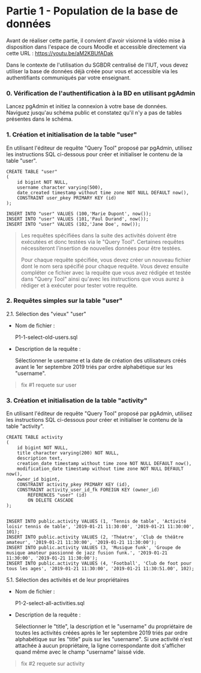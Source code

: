 # Partie 1 - Population de la base de données

Avant de réaliser cette partie, il convient d'avoir visionné la vidéo mise à disposition dans l'espace de cours Moodle et accessible directement via cette URL :
https://youtu.be/aM2KBUfADak

Dans le contexte de l'utilisation du SGBDR centralisé de l'IUT, vous devez utiliser la base de données déjà créée pour vous et accessible via les authentifiants communiqués par votre enseignant.

### 0. Vérification de l'authentification à la BD en utilisant pgAdmin

Lancez pgAdmin et initiez la connexion à votre base de données.  
Naviguez jusqu'au schéma public et constatez qu'il n'y a pas de tables présentes dans le schéma.

### 1. Création et initialisation de la table "user"

En utilisant l'éditeur de requête "Query Tool" proposé par pgAdmin, utilisez les instructions SQL ci-dessous pour créer  et initialiser le contenu de la  table "user".

    CREATE TABLE "user"
    (
        id bigint NOT NULL,
        username character varying(500),
        date_created timestamp without time zone NOT NULL DEFAULT now(),
        CONSTRAINT user_pkey PRIMARY KEY (id)
    );

    INSERT INTO "user" VALUES (100,'Marie Dupont', now());
    INSERT INTO "user" VALUES (101,'Paul Durand', now());
    INSERT INTO "user" VALUES (102,'Jane Doe', now());

> Les requêtes spécifiées dans la suite des activités doivent être exécutées et donc testées via le "Query Tool". Certaines requêtes nécessiteront l'insertion de nouvelles données pour être testées. 
>
>Pour chaque requête spécifiée, vous devez créer un nouveau fichier dont le nom sera spécifié pour chaque requête. Vous devez ensuite compléter ce fichier avec la requête que vous avez rédigée et testée dans "Query Tool" ainsi qu'avec les instructions que vous aurez à rédiger et à exécuter pour tester votre requête. 

### 2. Requêtes simples sur la table "user"

2.1. Sélection des "vieux" "user"

- Nom de fichier :  
    
    P1-1-select-old-users.sql

- Description de la requête :

    Sélectionner le username et la date de création des utilisateurs créés avant le 1er septembre 2019 triés par ordre alphabétique sur les "username".

> fix #1 requete sur user

### 3. Création et initialisation de la table "activity"

En utilisant l'éditeur de requête "Query Tool" proposé par pgAdmin, utilisez les instructions SQL ci-dessous pour créer  et initialiser le contenu de la  table "activity".

    CREATE TABLE activity
    (
        id bigint NOT NULL,
        title character varying(200) NOT NULL,
        description text,
        creation_date timestamp without time zone NOT NULL DEFAULT now(),
        modification_date timestamp without time zone NOT NULL DEFAULT now(),
        owner_id bigint,
        CONSTRAINT activity_pkey PRIMARY KEY (id),
        CONSTRAINT activity_user_id_fk FOREIGN KEY (owner_id)
            REFERENCES "user" (id)
            ON DELETE CASCADE
    );


    INSERT INTO public.activity VALUES (1, 'Tennis de table', 'Activité loisir tennis de table', '2019-01-21 11:30:00', '2019-01-21 11:30:00', 101);
    INSERT INTO public.activity VALUES (2, 'Théatre', 'Club de théâtre amateur', '2019-01-21 11:30:00', '2019-01-21 11:30:00');
    INSERT INTO public.activity VALUES (3, 'Musique funk', 'Groupe de musique amateur passionné de jazz fusion funk.', '2019-01-21 11:30:00', '2019-01-21 11:30:00');
    INSERT INTO public.activity VALUES (4, 'Football', 'Club de foot pour tous les ages', '2019-01-21 11:30:00', '2019-01-21 11:30:51.00', 102);

5.1. Sélection des activités et de leur propriétaires 

- Nom de fichier :  
    
    P1-2-select-all-activities.sql

- Description de la requête :

    Sélectionner le "title", la description et le "username" du propriétaire de toutes les activités créées après le 1er septembre 2019 triés par ordre alphabétique sur les "title" puis sur les "username".
    Si une activité n'est attachée à aucun propriétaire, la ligne correspondante doit s'afficher quand même avec le champ "username" laissé vide. 

> fix #2 requete sur activity